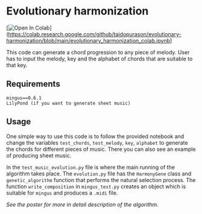 # Evolutionary harmonization
[![Open In Colab](https://colab.research.google.com/assets/colab-badge.svg)](https://colab.research.google.com/github/taidopurason/evolutionary-harmonization/blob/main/evolutionary_harmonization_colab.ipynb]


This code can generate a chord progression to any piece of melody. 
User has to input the melody, key and the alphabet of chords that are suitable to that key.


## Requirements
```
mingus==0.6.1
LilyPond (if you want to generate sheet music)
```


## Usage

One simple way to use this code is to follow the provided notebook and change the variables `test_chords`, `test_melody`, `key`, `alphabet` to generate the chords for different pieces of music. There you can also see an example of producing sheet music.  

In the `test_music_evolution.py` file is where the main running of the algorithm takes place.
The `evolution.py` file has the `HarmonyGene` class and `genetic_algorithm` function that performs the natural selection process.
The function `write_composition` in `mingus_test.py` creates an object which is suitable for `mingus` and produces a `.midi` file.

*See the poster for more in detail description of the algorithm.*



